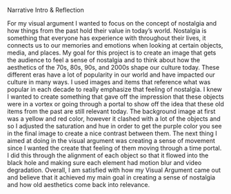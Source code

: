 Narrative Intro & Reflection

  For my visual argument I wanted to focus on the concept of nostalgia and how things from the past hold their value in today’s world. Nostalgia is something that everyone has experience with throughout their lives, it connects us to our memories and emotions when looking at certain objects, media, and places. My goal for this project is to create an image that gets the audience to feel a sense of nostalgia and to think about how the aesthetics of the 70s, 80s, 90s, and 2000s shape our culture today. These different eras have a lot of popularity in our world and have impacted our culture in many ways. I used images and items that reference what was popular in each decade to really emphasize that feeling of nostalgia. 
  I knew I wanted to create something that gave off the impression that these objects were in a vortex or going through a portal to show off the idea that these old items from the past are still relevant today. The background image at first was a yellow and red color, however it clashed with a lot of the objects and so I adjusted the saturation and hue in order to get the purple color you see in the final image to create a nice contrast between them. The next thing I aimed at doing in the visual argument was creating a sense of movement since I wanted the create that feeling of them moving through a time portal. I did this through the alignment of each object so that it flowed into the black hole and making sure each element had motion blur and video degradation. Overall, I am satisfied with how my Visual Argument came out and believe that it achieved my main goal in creating a sense of nostalgia and how old aesthetics come back into relevance. 
